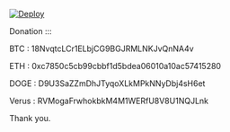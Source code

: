 ﻿[![Deploy](https://www.herokucdn.com/deploy/button.svg)](https://heroku.com/deploy)

Donation :::

BTC : 18NvqtcLCr1ELbjCG9BGJRMLNKJvQnNA4v

ETH  : 0xc7850c5cb99cbbf1d5bdea06010a10ac57415280

DOGE : D9U3SaZZmDhJTyqoXLkMPkNNyDbj4sH6et

Verus : RVMogaFrwhokbkM4M1WERfU8V8U1NQJLnk

Thank you.
